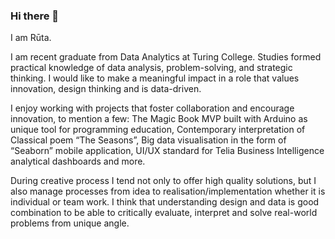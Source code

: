 ### Hi there 👋

I am Rūta.

I am recent graduate from Data Analytics at Turing College.
Studies formed practical knowledge of data analysis, problem-solving, and strategic thinking.
I would like to make a meaningful impact in a role that values innovation, design thinking and is data-driven. 

I enjoy working with projects that foster collaboration and encourage innovation, to mention a few:
The Magic Book MVP built with Arduino as unique tool for programming education,
Contemporary interpretation of Classical poem “The Seasons”,
Big data visualisation in the form of “Seaborn” mobile application,
UI/UX standard for Telia Business Intelligence analytical dashboards
and more.

During creative process I tend not only to offer high quality solutions, but I also manage processes from idea to realisation/implementation whether it is individual or team work. I think that understanding design and data is good combination to be able to critically evaluate, interpret and solve real-world problems from unique angle.
 
<!--
**Doraluna-analytics/Doraluna-analytics** is a ✨ _special_ ✨ repository because its `README.md` (this file) appears on your GitHub profile.

Here are some ideas to get you started:

- 🔭 I’m currently working on ...
- 🌱 I’m currently learning ...
- 👯 I’m looking to collaborate on ...
- 🤔 I’m looking for help with ...
- 💬 Ask me about ...
- 📫 How to reach me: ...
- 😄 Pronouns: ...
- ⚡ Fun fact: ...
-->
